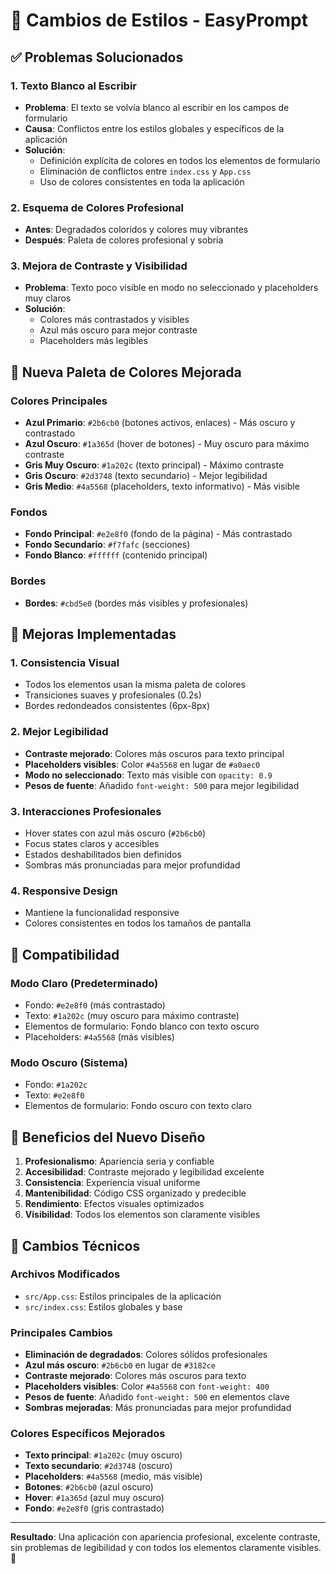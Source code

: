 # 🎨 Cambios de Estilos - EasyPrompt

## ✅ Problemas Solucionados

### 1. **Texto Blanco al Escribir**
- **Problema**: El texto se volvía blanco al escribir en los campos de formulario
- **Causa**: Conflictos entre los estilos globales y específicos de la aplicación
- **Solución**: 
  - Definición explícita de colores en todos los elementos de formulario
  - Eliminación de conflictos entre `index.css` y `App.css`
  - Uso de colores consistentes en toda la aplicación

### 2. **Esquema de Colores Profesional**
- **Antes**: Degradados coloridos y colores muy vibrantes
- **Después**: Paleta de colores profesional y sobria

### 3. **Mejora de Contraste y Visibilidad**
- **Problema**: Texto poco visible en modo no seleccionado y placeholders muy claros
- **Solución**: 
  - Colores más contrastados y visibles
  - Azul más oscuro para mejor contraste
  - Placeholders más legibles

## 🎨 Nueva Paleta de Colores Mejorada

### Colores Principales
- **Azul Primario**: `#2b6cb0` (botones activos, enlaces) - Más oscuro y contrastado
- **Azul Oscuro**: `#1a365d` (hover de botones) - Muy oscuro para máximo contraste
- **Gris Muy Oscuro**: `#1a202c` (texto principal) - Máximo contraste
- **Gris Oscuro**: `#2d3748` (texto secundario) - Mejor legibilidad
- **Gris Medio**: `#4a5568` (placeholders, texto informativo) - Más visible

### Fondos
- **Fondo Principal**: `#e2e8f0` (fondo de la página) - Más contrastado
- **Fondo Secundario**: `#f7fafc` (secciones)
- **Fondo Blanco**: `#ffffff` (contenido principal)

### Bordes
- **Bordes**: `#cbd5e0` (bordes más visibles y profesionales)

## 🔧 Mejoras Implementadas

### 1. **Consistencia Visual**
- Todos los elementos usan la misma paleta de colores
- Transiciones suaves y profesionales (0.2s)
- Bordes redondeados consistentes (6px-8px)

### 2. **Mejor Legibilidad**
- **Contraste mejorado**: Colores más oscuros para texto principal
- **Placeholders visibles**: Color `#4a5568` en lugar de `#a0aec0`
- **Modo no seleccionado**: Texto más visible con `opacity: 0.9`
- **Pesos de fuente**: Añadido `font-weight: 500` para mejor legibilidad

### 3. **Interacciones Profesionales**
- Hover states con azul más oscuro (`#2b6cb0`)
- Focus states claros y accesibles
- Estados deshabilitados bien definidos
- Sombras más pronunciadas para mejor profundidad

### 4. **Responsive Design**
- Mantiene la funcionalidad responsive
- Colores consistentes en todos los tamaños de pantalla

## 📱 Compatibilidad

### Modo Claro (Predeterminado)
- Fondo: `#e2e8f0` (más contrastado)
- Texto: `#1a202c` (muy oscuro para máximo contraste)
- Elementos de formulario: Fondo blanco con texto oscuro
- Placeholders: `#4a5568` (más visibles)

### Modo Oscuro (Sistema)
- Fondo: `#1a202c`
- Texto: `#e2e8f0`
- Elementos de formulario: Fondo oscuro con texto claro

## 🎯 Beneficios del Nuevo Diseño

1. **Profesionalismo**: Apariencia seria y confiable
2. **Accesibilidad**: Contraste mejorado y legibilidad excelente
3. **Consistencia**: Experiencia visual uniforme
4. **Mantenibilidad**: Código CSS organizado y predecible
5. **Rendimiento**: Efectos visuales optimizados
6. **Visibilidad**: Todos los elementos son claramente visibles

## 🔄 Cambios Técnicos

### Archivos Modificados
- `src/App.css`: Estilos principales de la aplicación
- `src/index.css`: Estilos globales y base

### Principales Cambios
- **Eliminación de degradados**: Colores sólidos profesionales
- **Azul más oscuro**: `#2b6cb0` en lugar de `#3182ce`
- **Contraste mejorado**: Colores más oscuros para texto
- **Placeholders visibles**: Color `#4a5568` con `font-weight: 400`
- **Pesos de fuente**: Añadido `font-weight: 500` en elementos clave
- **Sombras mejoradas**: Más pronunciadas para mejor profundidad

### Colores Específicos Mejorados
- **Texto principal**: `#1a202c` (muy oscuro)
- **Texto secundario**: `#2d3748` (oscuro)
- **Placeholders**: `#4a5568` (medio, más visible)
- **Botones**: `#2b6cb0` (azul oscuro)
- **Hover**: `#1a365d` (azul muy oscuro)
- **Fondo**: `#e2e8f0` (gris contrastado)

---

**Resultado**: Una aplicación con apariencia profesional, excelente contraste, sin problemas de legibilidad y con todos los elementos claramente visibles. 🚀 